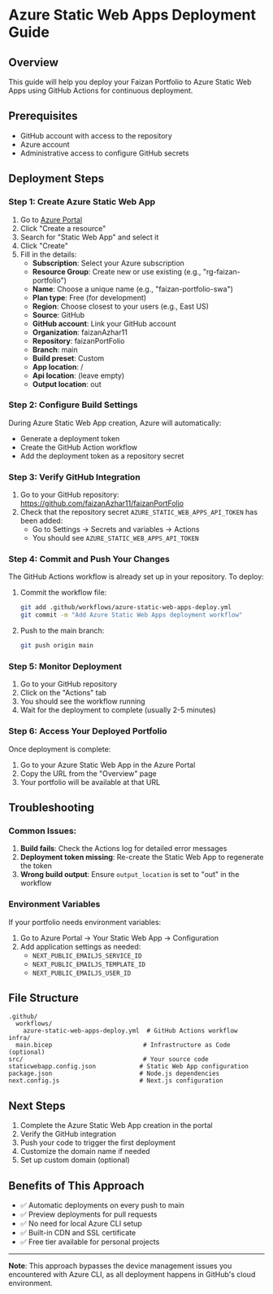 # Azure Static Web Apps Deployment Guide

## Overview
This guide will help you deploy your Faizan Portfolio to Azure Static Web Apps using GitHub Actions for continuous deployment.

## Prerequisites
- GitHub account with access to the repository
- Azure account
- Administrative access to configure GitHub secrets

## Deployment Steps

### Step 1: Create Azure Static Web App
1. Go to [Azure Portal](https://portal.azure.com)
2. Click "Create a resource"
3. Search for "Static Web App" and select it
4. Click "Create"
5. Fill in the details:
   - **Subscription**: Select your Azure subscription
   - **Resource Group**: Create new or use existing (e.g., "rg-faizan-portfolio")
   - **Name**: Choose a unique name (e.g., "faizan-portfolio-swa")
   - **Plan type**: Free (for development)
   - **Region**: Choose closest to your users (e.g., East US)
   - **Source**: GitHub
   - **GitHub account**: Link your GitHub account
   - **Organization**: faizanAzhar11
   - **Repository**: faizanPortFolio
   - **Branch**: main
   - **Build preset**: Custom
   - **App location**: /
   - **Api location**: (leave empty)
   - **Output location**: out

### Step 2: Configure Build Settings
During Azure Static Web App creation, Azure will automatically:
- Generate a deployment token
- Create the GitHub Action workflow
- Add the deployment token as a repository secret

### Step 3: Verify GitHub Integration
1. Go to your GitHub repository: https://github.com/faizanAzhar11/faizanPortFolio
2. Check that the repository secret `AZURE_STATIC_WEB_APPS_API_TOKEN` has been added:
   - Go to Settings → Secrets and variables → Actions
   - You should see `AZURE_STATIC_WEB_APPS_API_TOKEN`

### Step 4: Commit and Push Your Changes
The GitHub Actions workflow is already set up in your repository. To deploy:

1. Commit the workflow file:
   ```bash
   git add .github/workflows/azure-static-web-apps-deploy.yml
   git commit -m "Add Azure Static Web Apps deployment workflow"
   ```

2. Push to the main branch:
   ```bash
   git push origin main
   ```

### Step 5: Monitor Deployment
1. Go to your GitHub repository
2. Click on the "Actions" tab
3. You should see the workflow running
4. Wait for the deployment to complete (usually 2-5 minutes)

### Step 6: Access Your Deployed Portfolio
Once deployment is complete:
1. Go to your Azure Static Web App in the Azure Portal
2. Copy the URL from the "Overview" page
3. Your portfolio will be available at that URL

## Troubleshooting

### Common Issues:
1. **Build fails**: Check the Actions log for detailed error messages
2. **Deployment token missing**: Re-create the Static Web App to regenerate the token
3. **Wrong build output**: Ensure `output_location` is set to "out" in the workflow

### Environment Variables
If your portfolio needs environment variables:
1. Go to Azure Portal → Your Static Web App → Configuration
2. Add application settings as needed:
   - `NEXT_PUBLIC_EMAILJS_SERVICE_ID`
   - `NEXT_PUBLIC_EMAILJS_TEMPLATE_ID`
   - `NEXT_PUBLIC_EMAILJS_USER_ID`

## File Structure
```
.github/
  workflows/
    azure-static-web-apps-deploy.yml  # GitHub Actions workflow
infra/
  main.bicep                         # Infrastructure as Code (optional)
src/                                 # Your source code
staticwebapp.config.json            # Static Web App configuration
package.json                        # Node.js dependencies
next.config.js                      # Next.js configuration
```

## Next Steps
1. Complete the Azure Static Web App creation in the portal
2. Verify the GitHub integration
3. Push your code to trigger the first deployment
4. Customize the domain name if needed
5. Set up custom domain (optional)

## Benefits of This Approach
- ✅ Automatic deployments on every push to main
- ✅ Preview deployments for pull requests
- ✅ No need for local Azure CLI setup
- ✅ Built-in CDN and SSL certificate
- ✅ Free tier available for personal projects

---

**Note**: This approach bypasses the device management issues you encountered with Azure CLI, as all deployment happens in GitHub's cloud environment.
